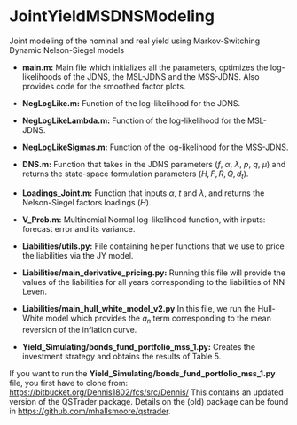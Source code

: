 # JointYieldMSDNSModeling
Joint modeling of the nominal and real yield using Markov-Switching Dynamic Nelson-Siegel models

* **main.m:**
Main file which initializes all the parameters, optimizes the log-likelihoods of the JDNS, the MSL-JDNS and the MSS-JDNS. Also provides code for the smoothed factor plots.

* **NegLogLike.m:**
Function of the log-likelihood for the JDNS.

* **NegLogLikeLambda.m:**
Function of the log-likelihood for the MSL-JDNS.

* **NegLogLikeSigmas.m:**
Function of the log-likelihood for the MSS-JDNS.

* **DNS.m:**
Function that takes in the JDNS parameters ($f$, $\alpha$, $\lambda$, $p$, $q$, $\mu$) and returns the state-space formulation parameters ($H, F, R, Q, d_t$).

* **Loadings\_Joint.m:**
Function that inputs $\alpha$, $t$ and $\lambda$, and returns the Nelson-Siegel factors loadings ($H$).

* **V\_Prob.m:**
Multinomial Normal log-likelihood function, with inputs: forecast error and its variance.

* **Liabilities/utils.py:**
File containing helper functions that we use to price the liabilities via the JY model.

* **Liabilities/main\_derivative\_pricing.py:**
Running this file will provide the values of the liabilities for all years corresponding to the liabilities of NN Leven.

* **Liabilities/main\_hull\_white\_model\_v2.py**
In this file, we run the Hull-White model which provides the $a_n$ term corresponding to the mean reversion of the inflation curve.

* **Yield\_Simulating/bonds\_fund\_portfolio\_mss\_1.py:**
Creates the investment strategy and obtains the results of Table 5.


If you want to run the **Yield\_Simulating/bonds\_fund\_portfolio\_mss\_1.py** file, you first have to clone from: https://bitbucket.org/Dennis1802/fcs/src/Dennis/
This contains an updated version of the QSTrader package. Details on the (old) package can be found in https://github.com/mhallsmoore/qstrader.
